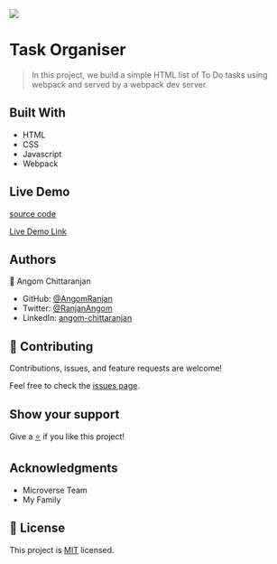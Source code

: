 ![](https://img.shields.io/badge/Microverse-blueviolet)

# Task Organiser

> In this project, we build a simple HTML list of To Do tasks using webpack and served by a webpack dev server.

## Built With

- HTML
- CSS
- Javascript
- Webpack

## Live Demo
[source code](https://github.com/AngomRanjan/Task-Organiser.git)

[Live Demo Link](https://angomranjan.github.io/Task-Organiser/dist/index.html)

## Authors

👤 Angom Chittaranjan

- GitHub: [@AngomRanjan](https://github.com/AngomRanjan)
- Twitter: [@RanjanAngom](https://twitter.com/RanjanAngom)
- LinkedIn: [angom-chittaranjan](https://linkedin.com/in/angom-chittaranjan)

## 🤝 Contributing

Contributions, issues, and feature requests are welcome!

Feel free to check the [issues page](https://github.com/AngomRanjan/Task-Organiser/issues).

## Show your support

Give a [⭐️](https://github.com/AngomRanjan/Task-Organiser/stargazers) if you like this project!

## Acknowledgments
- Microverse Team
- My Family

## 📝 License

This project is [MIT](LICENSE) licensed.
